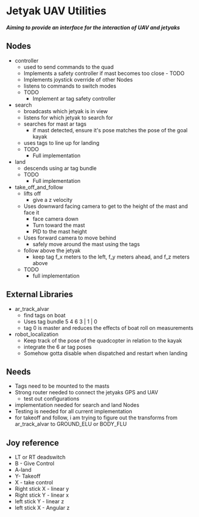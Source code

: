 # Jetyak UAV Utilities

***Aiming to provide an interface for the interaction of UAV and jetyaks***

## Nodes
* controller
	* used to send commands to the quad
	* Implements a safety controller if mast becomes too close - TODO
	* Implements joystick override of other Nodes
	* listens to commands to switch modes
	* TODO
		* Implement ar tag safety controller
* search
	* broadcasts which jetyak is in view
	* listens for which jetyak to search for
	* searches for mast ar tags
		* if mast detected, ensure it's pose matches the pose of the goal kayak
	* uses tags to line up for landing
	* TODO
		* Full implementation
* land
	* descends using ar tag bundle
	* TODO
		* Full implementation
* take_off_and_follow
	* lifts off
		* give a z velocity
	* Uses downward facing camera to get to the height of the mast and face it
		* face camera down
		* Turn toward the mast
		* PID to the mast height
	* Uses forward camera to move behind
		* safely move around the mast using the tags
	* follow above the jetyak
		* keep tag f_x meters to the left, f_y meters ahead, and f_z meters above
	* TODO
		* full implementation

## External Libraries
* ar_track_alvar
	* find tags on boat
	* Uses tag bundle
			5
		 4 6
			3
			|
			1
			|
			0
	* tag 0 is master and reduces the effects of boat roll on measurements
* robot_localization
	* Keep track of the pose of the quadcopter in relation to the kayak
	* integrate the 6 ar tag poses
	* Somehow gotta disable when dispatched and restart when landing

## Needs
* Tags need to be mounted to the masts
* Strong router needed to connect the jetyaks GPS and UAV
	* test out configurations
* implementation needed for search and land Nodes
* Testing is needed for all current implementation
* for takeoff and follow, i am trying to figure out the transforms from ar_track_alvar to GROUND_ELU or BODY_FLU

## Joy reference
* LT or RT deadswitch
* B - Give Control
* A-land
* Y- Takeoff
* X - take control
* Right stick X - linear y
* Right stick Y - linear x
* left stick Y - linear z
* left stick X - Angular z
